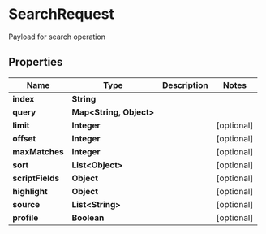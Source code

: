 

# SearchRequest

Payload for search operation
## Properties

Name | Type | Description | Notes
------------ | ------------- | ------------- | -------------
**index** | **String** |  | 
**query** | **Map&lt;String, Object&gt;** |  | 
**limit** | **Integer** |  |  [optional]
**offset** | **Integer** |  |  [optional]
**maxMatches** | **Integer** |  |  [optional]
**sort** | **List&lt;Object&gt;** |  |  [optional]
**scriptFields** | **Object** |  |  [optional]
**highlight** | **Object** |  |  [optional]
**source** | **List&lt;String&gt;** |  |  [optional]
**profile** | **Boolean** |  |  [optional]



